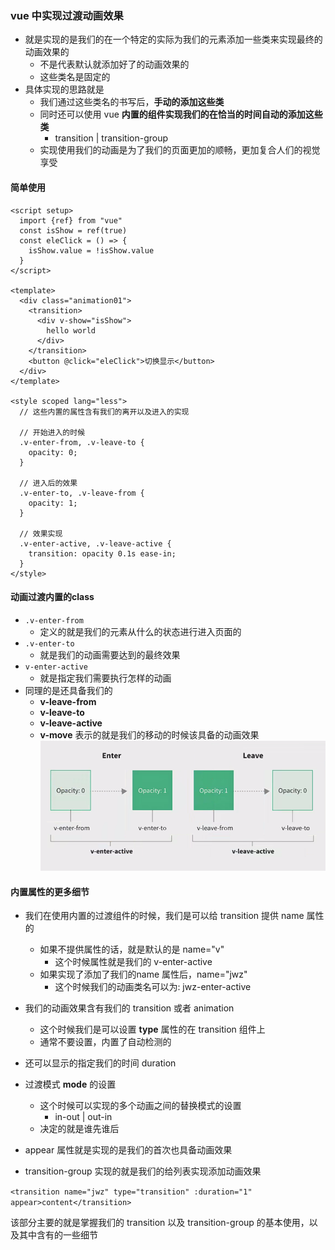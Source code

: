### vue 中实现过渡动画效果
* 就是实现的是我们的在一个特定的实际为我们的元素添加一些类来实现最终的动画效果的
  * 不是代表默认就添加好了的动画效果的
  * 这些类名是固定的
* 具体实现的思路就是
  * 我们通过这些类名的书写后，**手动的添加这些类**
  * 同时还可以使用 vue **内置的组件实现我们的在恰当的时间自动的添加这些类**
    * transition | transition-group
  * 实现使用我们的动画是为了我们的页面更加的顺畅，更加复合人们的视觉享受

#### 简单使用
```vue
<script setup>
  import {ref} from "vue"
  const isShow = ref(true)
  const eleClick = () => {
    isShow.value = !isShow.value
  }
</script>

<template>
  <div class="animation01">
    <transition>
      <div v-show="isShow">
        hello world
      </div>
    </transition>
    <button @click="eleClick">切换显示</button>
  </div>
</template>

<style scoped lang="less">
  // 这些内置的属性含有我们的离开以及进入的实现

  // 开始进入的时候
  .v-enter-from, .v-leave-to {
    opacity: 0;
  }

  // 进入后的效果
  .v-enter-to, .v-leave-from {
    opacity: 1;
  }

  // 效果实现
  .v-enter-active, .v-leave-active {
    transition: opacity 0.1s ease-in;
  }
</style>
```

#### 动画过渡内置的class
* `.v-enter-from`
  * 定义的就是我们的元素从什么的状态进行进入页面的
* `.v-enter-to`
  * 就是我们的动画需要达到的最终效果
* `v-enter-active`
  * 就是指定我们需要执行怎样的动画
* 同理的是还具备我们的 
  * **v-leave-from** 
  * **v-leave-to** 
  * **v-leave-active**
  * **v-move** 表示的就是我们的移动的时候该具备的动画效果
![animation_vue](./img.png)

#### 内置属性的更多细节
* 我们在使用内置的过渡组件的时候，我们是可以给 transition 提供 name 属性的
  * 如果不提供属性的话，就是默认的是 name="v"
    * 这个时候属性就是我们的 v-enter-active
  * 如果实现了添加了我们的name 属性后，name="jwz"
    * 这个时候我们的动画类名可以为: jwz-enter-active
* 我们的动画效果含有我们的 transition 或者 animation 
  * 这个时候我们是可以设置 **type** 属性的在 transition 组件上
  * 通常不要设置，内置了自动检测的
* 还可以显示的指定我们的时间 duration
* 过渡模式 **mode** 的设置
  * 这个时候可以实现的多个动画之间的替换模式的设置
    * in-out | out-in
  * 决定的就是谁先谁后
* appear 属性就是实现的是我们的首次也具备动画效果

* transition-group 实现的就是我们的给列表实现添加动画效果

`<transition name="jwz" type="transition" :duration="1" appear>content</transition>`

该部分主要的就是掌握我们的 transition 以及 transition-group 的基本使用，以及其中含有的一些细节